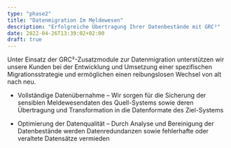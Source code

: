 ```yaml
---
type: "phase2"
title: "Datenmigration Im Meldewesen"
description: "Erfolgreiche Übertragung Ihrer Datenbestände mit GRC²"
date: 2022-04-26T13:39:02+02:00
draft: true
---
```


Unter Einsatz der GRC²-Zusatzmodule zur Datenmigration unterstützen wir unsere Kunden bei der Entwicklung und Umsetzung einer spezifischen Migrationsstrategie und ermöglichen einen reibungslosen Wechsel von alt nach neu.

* Vollständige Datenübernahme – Wir sorgen für die Sicherung der sensiblen Meldewesendaten des Quell-Systems sowie deren Übertragung und Transformation in die Datenformate des Ziel-Systems

* Optimierung der Datenqualität – Durch Analyse und Bereinigung der Datenbestände werden Datenredundanzen sowie fehlerhafte oder veraltete Datensätze vermieden